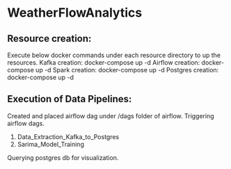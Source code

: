 # WeatherFlowAnalytics

## Resource creation:
 Execute below docker commands under each resource directory to up the resources.
 Kafka creation: docker-compose up -d
 Airflow creation: docker-compose up -d
 Spark creation: docker-compose up -d
  Postgres creation: docker-compose up -d

## Execution of Data Pipelines:
 Created and placed airflow dag under /dags folder of airflow.
 Triggering airflow dags. 
1.	Data_Extraction_Kafka_to_Postgres
2.	Sarima_Model_Training

Querying postgres db for visualization.
